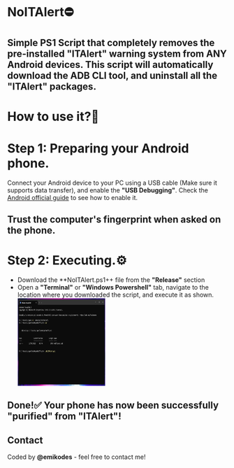 # NoITAlert⛔

Simple PS1 Script that completely removes the pre-installed **"ITAlert"** warning system from **ANY** Android devices.
This script will automatically download the ADB CLI tool, and uninstall all the "ITAlert" packages.
---

# How to use it?🤔

# Step 1: Preparing your Android phone.
Connect your Android device to your PC using a USB cable (Make sure it supports data transfer), and enable the **"USB Debugging"**.
Check the [Android official guide](https://developer.android.com/studio/debug/dev-options) to see how to enable it.

Trust the computer's fingerprint when asked on the phone.
---
# Step 2: Executing.⚙️

* Download the **NoITAlert.ps1++ file from the **"Release"** section
* Open a **"Terminal"** or **"Windows Powershell"** tab, navigate to the location where you downloaded the script, and execute it as shown.<br />
  <img src="PowerShell_Screenshot.png" height="200" width="200">

## Done!✅ Your phone has now been successfully "purified" from "ITAlert"! 

## Contact

Coded by **@emikodes** - feel free to contact me!
